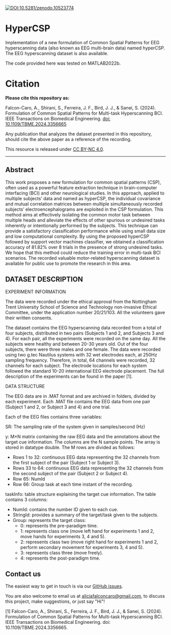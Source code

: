 [![DOI:10.5281/zenodo.10523774](https://zenodo.org/badge/DOI/10.5281/zenodo.10523774.svg)](https://doi.org/10.5281/zenodo.10523774) 


# HyperCSP
Implementation of a new formulation of Common Spatial Patterns for EEG hyperscanning data (also known as EEG multi-brain data) named hyperCSP. 
The EEG hyperscanning dataset is also available.

The code provided here was tested on MATLAB2022b.


# Citation
**Please cite this repository as:**

Falcon-Caro, A., Shirani, S., Ferreira, J. F., Bird, J. J., & Sanei, S. (2024). Formulation of Common Spatial Patterns for Multi-task Hyperscanning BCI. IEEE Transactions on Biomedical Engineering. [doi: 10.1109/TBME.2024.3356665](https://ieeexplore.ieee.org/document/10411071) 

Any publication that analyzes the dataset presented in this repository, should cite the above paper as a reference of the recording.

This resource is released under [CC BY-NC 4.0](https://creativecommons.org/licenses/by-nc/4.0/).

---

## Abstract
This work proposes a new formulation for common spatial patterns (CSP), often used as a powerful feature extraction technique in brain-computer interfacing (BCI) and other neurological studies. In this approach, applied to multiple subjects’ data and named as hyperCSP, the individual covariance and mutual correlation matrices between multiple simultaneously recorded subjects’ electroencephalograms are exploited in the CSP formulation. This method aims at effectively isolating the common motor task between multiple heads and alleviate the effects of other spurious or undesired tasks inherently or intentionally performed by the subjects. This technique can provide a satisfactory classification performance while using small data size and low computational complexity. By using the proposed hyperCSP followed by support vector machines classifier, we obtained a classification accuracy of 81.82% over 8 trials in the presence of strong undesired tasks. We hope that this method could reduce the training error in multi-task BCI scenarios. The recorded valuable motor-related hyperscanning dataset is available for public use to promote the research in this area.

## DATASET DESCRIPTION
EXPERIMENT INFORMATION

The data were recorded under the ethical approval from the Nottingham Trent University School of Science and Technology non-invasive Ethical Committee, under the application number 20/21/103. All the volunteers gave their written consents.

The dataset contains the EEG hyperscanning data recorded from a total of four subjects, distributed in two pairs (Subjects 1 and 2, and Subjects 3 and 4). For each pair, all the experiments were recorded on the same day. All the subjects were healthy and between 20-30 years old. Out of the four subjects, there were three males and one female. The data were recorded using two g.tec Nautilus systems with 32 wet electrodes each, at 250Hz sampling frequency. Therefore, in total, 64 channels were recorded, 32 channels for each subject. The electrode locations for each system followed the standard 10-20 international EEG electrode placement. The full description of the experiments can be found in the paper [1].

DATA STRUCTURE

The EEG data are in .MAT format and are archived in folders, divided by each experiment. Each .MAT file contains the EEG data from one pair (Subject 1 and 2, or Subject 3 and 4) and one trial.

Each of the EEG files contains three variables:

SR: The sampling rate of the system given in samples/second (Hz)

y: M×N matrix containing the raw EEG data and the annotations about the target cue information. The columns are the N sample points. The array is stored in datatype double. The M rows are divided as follows:
- Rows 1 to 32: continuous EEG data representing the 32 channels from the first subject of the pair (Subject 1 or Subject 3).
- Rows 33 to 64: continuous EEG data representing the 32 channels from the second subject of the pair (Subject 2 or Subject 4).
- Row 65: NumId
- Row 66: Group task at each time instant of the recording.

taskInfo: table structure explaining the target cue information. The table contains 3 columns:
- NumId: contains the number ID given to each cue.
- StringId: provides a summary of the target/task given to the subjects.
- Group: represents the target class:
  - 0: represents the pre-paradigm time.
  - 1: represents class one (move left hand for experiments 1 and 2, move hands for experiments 3, 4 and 5).
  - 2: represents class two (move right hand for experiments 1 and 2, perform secondary movement for experiments 3, 4 and 5).
  - 3: represents class three (move freely).
  - 4: represents the post-paradigm time.  

## Contact us

The easiest way to get in touch is via our [GitHub issues](https://github.com/AliciaFalconCaro/HyperCSP/issues).

You are also welcome to email us at [aliciafalconcaro@gmail.com](aliciafalconcaro@gmail.com), to discuss this project, make suggestions, or just say "Hi"!


[1] Falcon-Caro, A., Shirani, S., Ferreira, J. F., Bird, J. J., & Sanei, S. (2024). Formulation of Common Spatial Patterns for Multi-task Hyperscanning BCI. IEEE Transactions on Biomedical Engineering. doi: 10.1109/TBME.2024.3356665.  

